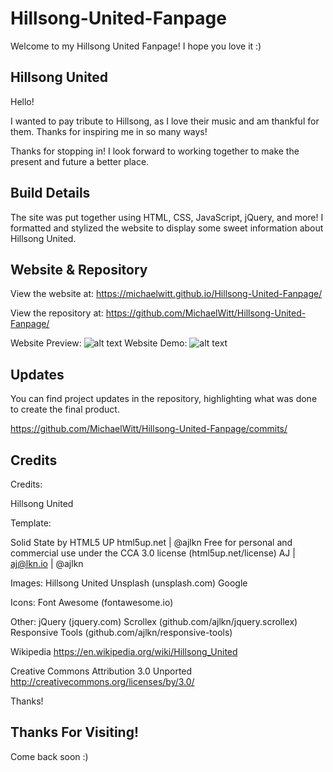 # Hillsong-United-Fanpage
Welcome to my Hillsong United Fanpage! I hope you love it :)

## Hillsong United

Hello! 

I wanted to pay tribute to Hillsong, as I love their music and am thankful for them. Thanks for inspiring me in so many ways! 

Thanks for stopping in! I look forward to working together to make the present and future a better place.

## Build Details

The site was put together using HTML, CSS, JavaScript, jQuery, and more! I formatted and stylized the website to display some sweet information about Hillsong United. 

## Website & Repository

View the website at: https://michaelwitt.github.io/Hillsong-United-Fanpage/

View the repository at: https://github.com/MichaelWitt/Hillsong-United-Fanpage/

Website Preview: ![alt text](https://michaelwitt.github.io/Hillsong-United-Fanpage/images/hillsong_mainpage.png)
Website Demo: ![alt text](https://michaelwitt.github.io/Hillsong-United-Fanpage/images/hillsong_videos.png)

## Updates

You can find project updates in the repository, highlighting what was done to create the final product.

https://github.com/MichaelWitt/Hillsong-United-Fanpage/commits/

## Credits

Credits:

Hillsong United

Template:

Solid State by HTML5 UP
html5up.net | @ajlkn
Free for personal and commercial use under the CCA 3.0 license (html5up.net/license)
AJ | aj@lkn.io | @ajlkn

Images:
    Hillsong United
	Unsplash (unsplash.com)
    Google

Icons:
	Font Awesome (fontawesome.io)

Other:
	jQuery (jquery.com)
	Scrollex (github.com/ajlkn/jquery.scrollex)
	Responsive Tools (github.com/ajlkn/responsive-tools)

Wikipedia
https://en.wikipedia.org/wiki/Hillsong_United

Creative Commons Attribution 3.0 Unported
http://creativecommons.org/licenses/by/3.0/

Thanks! 

## Thanks For Visiting!

Come back soon :)








